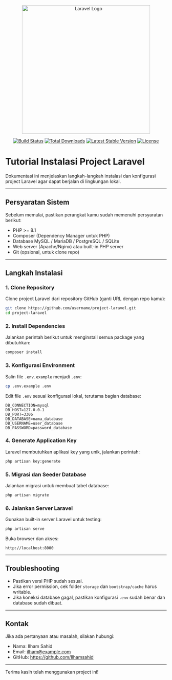 <p align="center"><a href="https://laravel.com" target="_blank"><img src="https://raw.githubusercontent.com/laravel/art/master/logo-lockup/5%20SVG/2%20CMYK/1%20Full%20Color/laravel-logolockup-cmyk-red.svg" width="400" alt="Laravel Logo"></a></p>

<p align="center">
<a href="https://github.com/laravel/framework/actions"><img src="https://github.com/laravel/framework/workflows/tests/badge.svg" alt="Build Status"></a>
<a href="https://packagist.org/packages/laravel/framework"><img src="https://img.shields.io/packagist/dt/laravel/framework" alt="Total Downloads"></a>
<a href="https://packagist.org/packages/laravel/framework"><img src="https://img.shields.io/packagist/v/laravel/framework" alt="Latest Stable Version"></a>
<a href="https://packagist.org/packages/laravel/framework"><img src="https://img.shields.io/packagist/l/laravel/framework" alt="License"></a>
</p>


# Tutorial Instalasi Project Laravel

Dokumentasi ini menjelaskan langkah-langkah instalasi dan konfigurasi project Laravel agar dapat berjalan di lingkungan lokal.

---

## Persyaratan Sistem

Sebelum memulai, pastikan perangkat kamu sudah memenuhi persyaratan berikut:

- PHP >= 8.1
- Composer (Dependency Manager untuk PHP)
- Database MySQL / MariaDB / PostgreSQL / SQLite
- Web server (Apache/Nginx) atau built-in PHP server
- Git (opsional, untuk clone repo)

---

## Langkah Instalasi

### 1. Clone Repository

Clone project Laravel dari repository GitHub (ganti URL dengan repo kamu):

```bash
git clone https://github.com/username/project-laravel.git
cd project-laravel
```

### 2. Install Dependencies

Jalankan perintah berikut untuk menginstall semua package yang dibutuhkan:

```bash
composer install
```

### 3. Konfigurasi Environment

Salin file `.env.example` menjadi `.env`:

```bash
cp .env.example .env
```

Edit file `.env` sesuai konfigurasi lokal, terutama bagian database:

```env
DB_CONNECTION=mysql
DB_HOST=127.0.0.1
DB_PORT=3306
DB_DATABASE=nama_database
DB_USERNAME=user_database
DB_PASSWORD=password_database
```

### 4. Generate Application Key

Laravel membutuhkan aplikasi key yang unik, jalankan perintah:

```bash
php artisan key:generate
```

### 5. Migrasi dan Seeder Database

Jalankan migrasi untuk membuat tabel database:

```bash
php artisan migrate
```

### 6. Jalankan Server Laravel

Gunakan built-in server Laravel untuk testing:

```bash
php artisan serve
```

Buka browser dan akses:

```
http://localhost:8000
```

---

## Troubleshooting

- Pastikan versi PHP sudah sesuai.
- Jika error permission, cek folder `storage` dan `bootstrap/cache` harus writable.
- Jika koneksi database gagal, pastikan konfigurasi `.env` sudah benar dan database sudah dibuat.

---

## Kontak

Jika ada pertanyaan atau masalah, silakan hubungi:

- Nama: Ilham Sahid  
- Email: ilham@example.com  
- GitHub: https://github.com/Ilhamsahid

---

Terima kasih telah menggunakan project ini!
